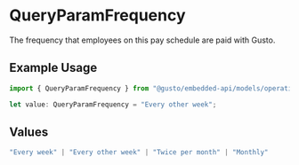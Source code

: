 # QueryParamFrequency

The frequency that employees on this pay schedule are paid with Gusto.

## Example Usage

```typescript
import { QueryParamFrequency } from "@gusto/embedded-api/models/operations/getv1companiescompanyidpayschedulespreview.js";

let value: QueryParamFrequency = "Every other week";
```

## Values

```typescript
"Every week" | "Every other week" | "Twice per month" | "Monthly"
```